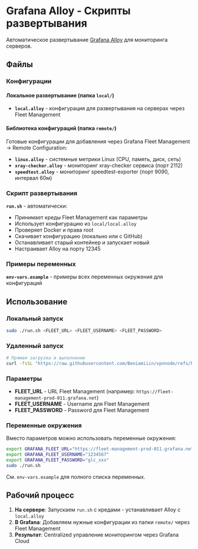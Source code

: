 # Grafana Alloy - Скрипты развертывания

Автоматическое развертывание [Grafana Alloy](https://grafana.com/docs/alloy/) для мониторинга серверов.

## Файлы

### Конфигурации

#### Локальное развертывание (папка `local/`)
- **`local.alloy`** - конфигурация для развертывания на серверах через Fleet Management

#### Библиотека конфигураций (папка `remote/`)
Готовые конфигурации для добавления через Grafana Fleet Management → Remote Configuration:
- **`linux.alloy`** - системные метрики Linux (CPU, память, диск, сеть)
- **`xray-checker.alloy`** - мониторинг xray-checker сервиса (порт 2112)
- **`speedtest.alloy`** - мониторинг speedtest-exporter (порт 9090, интервал 60м)

### Скрипт развертывания
**`run.sh`** - автоматически:
- Принимает креды Fleet Management как параметры
- Использует конфигурацию из `local/local.alloy`
- Проверяет Docker и права root
- Скачивает конфигурацию (локально или с GitHub)
- Останавливает старый контейнер и запускает новый
- Настраивает Alloy на порту 12345

### Примеры переменных
**`env-vars.example`** - примеры всех переменных окружения для конфигураций

## Использование

### Локальный запуск
```bash
sudo ./run.sh <FLEET_URL> <FLEET_USERNAME> <FLEET_PASSWORD>
```

### Удаленный запуск
```bash
# Прямая загрузка и выполнение
curl -fsSL "https://raw.githubusercontent.com/Beniamiiin/vpnnode/refs/heads/master/grafana-alloy/run.sh?$(date +%s)" | sudo bash -s <FLEET_URL> <FLEET_USERNAME> <FLEET_PASSWORD>
```

### Параметры
- **FLEET_URL** - URL Fleet Management (например: `https://fleet-management-prod-011.grafana.net`)
- **FLEET_USERNAME** - Username для Fleet Management
- **FLEET_PASSWORD** - Password для Fleet Management

### Переменные окружения
Вместо параметров можно использовать переменные окружения:
```bash
export GRAFANA_FLEET_URL="https://fleet-management-prod-011.grafana.net"
export GRAFANA_FLEET_USERNAME="1234567"
export GRAFANA_FLEET_PASSWORD="glc_xxx"
sudo ./run.sh
```

См. `env-vars.example` для полного списка переменных.

## Рабочий процесс

1. **На сервере**: Запускаем `run.sh` с кредами - устанавливает Alloy с `local.alloy`
2. **В Grafana**: Добавляем нужные конфигурации из папки `remote/` через Fleet Management
3. **Результат**: Centralized управление мониторингом через Grafana Cloud
